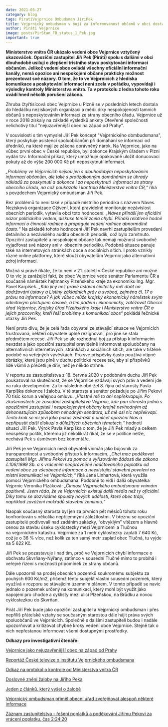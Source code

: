 ```yaml
---
date: 2021-05-27
category: blog
tags: PiratiVejprnice Ombudsman JiriPek
title: Vejprnický ombudsman v boji za informovanost občanů v obci dostal za pravdu i od Vnitra!
author: Piráti Vejprnice
image: posts/PirStan_FB_status_1_Pek.jpg
important: true
---
```


**Ministerstvo vnitra ČR ukázalo vedení obce Vejprnice vztyčený ukazováček. Opoziční zastupitel Jiří Pek (Piráti) spolu s dalšími v obci dlouhodobě usilují o zlepšení tristního stavu poskytování informací občanům. Jelikož vedení obce ovládá všechny oficiální informační kanály, nemá opozice ani nespokojení občané prakticky možnost prezentovat své názory. O tom, že to ve Vejprnicích z hlediska komunikace a poskytování informací není zcela v pořádku, vypovídají i výsledky kontroly Ministerstva vnitra. Ta v protokolu z ledna tohoto roku uvádí hned několik porušení zákona.**

Zhruba čtyřtisícová obec Vejprnice u Plzně se v posledních letech dostala do hledáčku neziskových organizací a médií díky nespokojenosti tamních občanů s neposkytováním informací ze strany obecního úřadu. Vejprnice už v roce 2018 získaly na základě výsledků ankety Otevřené společnosti nelichotivý titul "nejuzavřenější obec na západ od Prahy".

V souvislosti s tím vymyslel Jiří Pek koncept "Vejprnického obmbudsmana", který poskytuje asistenci spoluobčanům při domáhání se informací od úředníků, na které mají ze zákona oprávněný nárok. Na Vejprnice, jako na vůbec první obec v České republice, byl dokonce Krajským úřadem v Plzni vydán tzv. Informační příkaz, který umožňuje opakovaně uložit donucovací pokuty až do výše 200 000 Kč při neposkytnutí informací. 

*„Problémy ve Vejprnicích nejsou jen s dlouhodobým neposkytováním informací občanům, ale také s protizákonným domáháním se úhrady nákladů za poskytnutí a dokonce i za neposkytnutí  informací ze strany obecního úřadu, na což poukázala i kontrola Ministerstva vnitra ČR,“* říká s povzdechem Vejprnický ombudsman Jiří Pek.  

Bez problémů to není také v případě místního periodika s názvem Náves. Nezisková organizace Oživení, která pravidelně monitoruje nezávislost obecních periodik, vytavila obci toto hodnocení: *„Náves přináší jen oficiální názor politického vedení, diskuse téměř zcela chybí. Přináší relativně hodně informací o činnosti radnice a propaguje vedení radnice abnormálně často.“* Na základě tohoto hodnocení Jiří Pek navrhl zastupitelům provedení detailního a nezávislého auditu obecních periodik, což bylo zamítnuto. Opoziční zastupitelé a nespokojení občané tak nemají možnost svobodně vyjadřovat své názory ani v  obecním periodiku. Podobná situace panuje také na internetových stránkách obce a sociálních sítích. I proto vznikly různé online platformy, které slouží obyvatelům Vejprnic jako alternativní zdroj informací.

Možná si právě říkáte, že to není v 21. století v České republice ani možné. O to víc je zarážející fakt, že obec Vejprnice vede senátor Parlamentu ČR a současně náměstek hejtmanky Plzeňského kraje za ekonomiku Ing. Mgr. Pavel Karpíšek. *„Kdo jiný než právě ústavní činitel by měl dbát na dodržování ústavy a Listiny základních práv a svobod, zejména čl. 17 o právu na informace? A jak vůbec může krajský ekonomický náměstek svým odmítavým přístupem časově, a tím pádem i ekonomicky, zatěžovat Obecní úřad Vejprnice, Krajský úřad Plzeňského kraje i Ministerstvo vnitra ČR a jejich pracovníky, kteří řeší problémy s komunikací obce“* pokládá řečnické otázky Jiří Pek.

Není proto divu, že je celá řada obyvatel ze stávající situace ve Vejprnicích frustrovaná, někteří obyvatelé úplně rezignovali, pro jiné se stala předmětem recese. Jiří Pek se ale rozhodnul boj za přístup k informacím nevzdat a jako opoziční zastupitel pravidelně informovat spoluobčany na alternativních internetových  stránkách a sociálních sítích, ale také v tištěné podobě na veřejných vývěskách. Pro své příspěvky často používá vtipné obrázky, které jsou plně v duchu politické recese tak, aby si příspěvků lidé všimli a přečetli je dřív, než je někdo strhne.

V reportu ze zastupitelstva z 18. června 2020 v podobném duchu Jiří Pek poukazoval na skutečnost, že se Vejprnice vzdávají svých práv a vedení jde na ruku developerům. Za to následně obdržel 8. října od starosty Pavla Karpíška dokonce i žalobu. V té starosta a senátor požaduje po Jiřím Pekovi 70 tisíc korun a veřejnou omluvu. *„Vlastně mě to ani nepřekvapuje. Po zkušenostech ze zasedání zastupitelstva Vejprnic, kde pan starosta jedná s opozičními zastupiteli i nespokojenými občany krajně nevhodným až dehonestujícím způsobem nehodným senátora, už mě asi nic nepřekvapí. Tento krok se mi jeví jako pokus zastrašit a umlčet opoziční hlas a nepřipustit další diskuzi o důležitých obecních tématech,“* hodnotí situaci Jiří Pek. Výrok Pavla Karpíška o tom, že je Jiří Pek mladý a celkem neúspěšný politik, kterému již několikrát říkal, že se v politice nelže, nechává Pek s úsměvem bez komentáře.

Jiří Pek je ve Vejprnicích mezi obyvateli vnímán jako bojovník za transparentnost a svobodný přístup k informacím. *„Chci moc poděkovat zastupiteli Mgr. Jiřímu Pekovi za pomoc s vyřizováním žádosti dle zákona č.106/1999 Sb. a s vrácením neoprávněně naúčtovaného poplatku od vedení obce za všeobecné informace a neexistující stavební povolení na místní komunikaci ve Vejpmicích,“* říká Jana Linhartová, která využila pomoci Vejprnického ombudsmana. Podobně to vidí i další obyvatelka Vejprnic Veronika Plzáková: *„Činnost Vejprnického ombudsmana vnímám pozitivně. Jsem ráda, že ve Vejprnicích existují další média než ty oficiální. Díky tomu se dozvídáme spousty nových událostí, které obec trápí, například zavážení mokřadů stavební zeminou.“*

Naopak současný starosta byl jen za prvních pět měsíců tohoto roku  konfrontován s několika nepříjemnými záležitostmi. V březnu se opoziční zastupitelé podivovali nad zadáním zakázky, “obvyklým” vítězem a hlavně cenou za stavbu úseku cyklostezky mezi Vejprnicemi a Tlučnou na vejprnickém katastru. Vejprnice za 1 metr cyklostezky zaplatí 7 640 Kč, což je o 36 % více, než kolik za ten samý metr zaplatí obec Tlučná, tu vyjde na 5 622 Kč.

Jiří Pek se pozastavuje i nad tím, proč ve Vejprnicích chybí informace o obchvatu Skvrňany-Nýřany, zatímco v sousední Tlučné mimo to probíhá i veřejné řízení s možností připomínek ze strany občanů. 

Dále upozornil na prodej obecních pozemků soukromému subjektu za pouhých 600 Kč/m2, přičemž tento subjekt vlastní sousední pozemek, který využívá v rozporu se stávajícím územním plánem. V tomto případě se navíc jednalo o pozemek určený na komunikaci, který mohl být využit jako napojení pro chodce a cyklisty mezi ulicí Plzeňskou, na Brůdku a novou cyklostezkou do Skvrňan.

Pirát Jiří Pek bude jako opoziční zastupitel a Vejprnický ombudsman i přes nepříliš přátelské vztahy se současným starostou dále hájit práva svých spoluobčanů ve Vejprnicích. Společně s dalšími zastupiteli budou i nadále upozorňovat a kritizovat chybné kroky vedení obce Vejprnice. Stejně tak o nich nepřestanou informovat všemi dostupnými prostředky. 

**Odkazy pro investigativní čtenáře:**

[Vejprnice jako nejuzavřenější obec na západ od Prahy](https://oz.otevrenaspolecnost.cz/)

[Reportáž České televize o institutu Vejprnického ombudsmana](https://www.ceskatelevize.cz/ivysilani/10118379000-udalosti-v-regionech-praha/219411000140613-udalosti-v-regionech/obsah/702467-vejprnice-maji-vlastniho-ombudsmana)

[Odkaz na protokol o kontrole od Ministerstva vnitra ČR](https://www.pirativejprnice.cz/wp-content/uploads/2021/03/priloha_881452522_1_Priloha-178341-6.2020-protokol-o-kontrole.pdf)

[Doslovné znění žaloby na Jiřího Peka](https://www.pirativejprnice.cz/zaloba-karpiska-vuci%20pekovi/)

[Jeden z článků, který vyšel o žalobě](https://www.plzen.cz/na-kraji-v-koalici-v-obci-na-sekery-karpisek-vyzve-u-soudu-pirata-peka)

[Vejprnický ombudsman přiměl obecní úřad zveřejňovat alespoň některé informace](https://www.vejprnice.cz/urad-obce/povinne-informace/)

[Záznam zastupitelstva - řešení poplatků a poděkování Jiřímu Pekovi za vrácení poplatku, čas 2:24:20](https://www.youtube.com/watch?v=bAl37YVs-sU)
